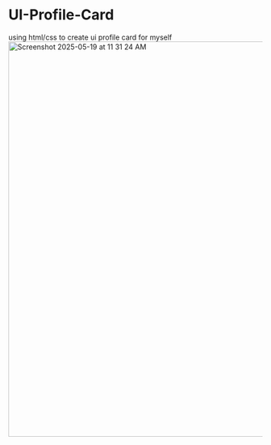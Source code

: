 # UI-Profile-Card
using html/css to create ui profile card for myself
<img width="783" alt="Screenshot 2025-05-19 at 11 31 24 AM" src="https://github.com/user-attachments/assets/c21516be-0568-41df-80ba-1f50afa29fa3" />
